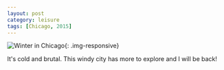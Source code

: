 ```yaml
---
layout: post
category: leisure
tags: [Chicago, 2015]
---
```


![Winter in Chicago](https://fbcdn-sphotos-h-a.akamaihd.net/hphotos-ak-xpf1/v/t1.0-9/11012684_10205335882452669_3909361515201003115_n.jpg?oh=6f3bf15064742c33b1315a8292df7ed7&oe=55CFCDE3&__gda__=1443513756_2f69fd139dbec9d5c82edc3085e825f7){: .img-responsive}

It's cold and brutal. This windy city has more to explore and I will be back!